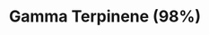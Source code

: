 ---
name: Gamma Terpinene (98%)
title: Gamma Terpinene (98%)
details:
  - detail:
      key: "Usage/Application"
      value: "Fragrance, Flavour, Pharma"
  - detail:
      key: "Packaging Size"
      value: "5,25,200 Kg"
  - detail:
      key: "Brand"
      value: "Natural Aroma"
  - detail:
      key: "Purity"
      value: "98%"
  - detail:
      key: "Packaging Type"
      value: "Can,Barrel"
  - detail:
      key: "Color"
      value: "Pale Yellow"
  - detail:
      key: "Specific Gravity"
      value: "0.8420 to 0.8600 (at 20 deg C)"
  - detail:
      key: "Flash Point"
      value: "59 deg C"
  - detail:
      key: "Physical State"
      value: "Liquid"
  - detail:
      key: "Molecular Weight"
      value: "136 g.mol"
  - detail:
      key: "Shelf Life"
      value: "24 months"
  - detail:
      key: "Synonyms"
      value: "P-Mentha-1,4-diene"
  - detail:
      key: "Original Plant"
      value: "Eucalyptus globulus labill"
  - detail:
      key: "Source"
      value: "Ex - Ajwain Oil"
  - detail:
      key: "Formula"
      value: "C10H16"
  - detail:
      key: "CAS No"
      value: "99-85-4"
  - detail:
      key: "EINECS No"
      value: "202-794-6"
  - detail:
      key: "FEMA No"
      value: "3559"
  - detail:
      key: "Odour"
      value: "Refreshing,Herbal,Citrus,Spicy."
  - detail:
      key: "Optical Rotation"
      value: "0 deg (at 20 deg C)"
  - detail:
      key: "Refractive Index"
      value: "1.4720 to 1.4760 (at 20 deg C)"
  - detail:
      key: "Solubility"
      value: "Practically Insoluble in water"
  - detail:
      key: "Assay"
      value: ">98% by GLC"
  - detail:
      key: "Storage"
      value: "Use Nitrogen in headspace; keep in the tightly closed container in a cool and dry place."
showOnHome: false
thumbnail: https://5.imimg.com/data5/SELLER/Default/2021/12/TA/EZ/LJ/3823480/gamma-terpinene-98--500x500.png
productImages:
  - ""
category: natural isolates
---